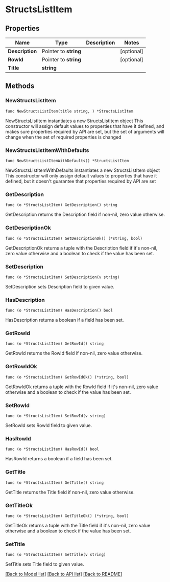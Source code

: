 # StructsListItem

## Properties

Name | Type | Description | Notes
------------ | ------------- | ------------- | -------------
**Description** | Pointer to **string** |  | [optional] 
**RowId** | Pointer to **string** |  | [optional] 
**Title** | **string** |  | 

## Methods

### NewStructsListItem

`func NewStructsListItem(title string, ) *StructsListItem`

NewStructsListItem instantiates a new StructsListItem object
This constructor will assign default values to properties that have it defined,
and makes sure properties required by API are set, but the set of arguments
will change when the set of required properties is changed

### NewStructsListItemWithDefaults

`func NewStructsListItemWithDefaults() *StructsListItem`

NewStructsListItemWithDefaults instantiates a new StructsListItem object
This constructor will only assign default values to properties that have it defined,
but it doesn't guarantee that properties required by API are set

### GetDescription

`func (o *StructsListItem) GetDescription() string`

GetDescription returns the Description field if non-nil, zero value otherwise.

### GetDescriptionOk

`func (o *StructsListItem) GetDescriptionOk() (*string, bool)`

GetDescriptionOk returns a tuple with the Description field if it's non-nil, zero value otherwise
and a boolean to check if the value has been set.

### SetDescription

`func (o *StructsListItem) SetDescription(v string)`

SetDescription sets Description field to given value.

### HasDescription

`func (o *StructsListItem) HasDescription() bool`

HasDescription returns a boolean if a field has been set.

### GetRowId

`func (o *StructsListItem) GetRowId() string`

GetRowId returns the RowId field if non-nil, zero value otherwise.

### GetRowIdOk

`func (o *StructsListItem) GetRowIdOk() (*string, bool)`

GetRowIdOk returns a tuple with the RowId field if it's non-nil, zero value otherwise
and a boolean to check if the value has been set.

### SetRowId

`func (o *StructsListItem) SetRowId(v string)`

SetRowId sets RowId field to given value.

### HasRowId

`func (o *StructsListItem) HasRowId() bool`

HasRowId returns a boolean if a field has been set.

### GetTitle

`func (o *StructsListItem) GetTitle() string`

GetTitle returns the Title field if non-nil, zero value otherwise.

### GetTitleOk

`func (o *StructsListItem) GetTitleOk() (*string, bool)`

GetTitleOk returns a tuple with the Title field if it's non-nil, zero value otherwise
and a boolean to check if the value has been set.

### SetTitle

`func (o *StructsListItem) SetTitle(v string)`

SetTitle sets Title field to given value.



[[Back to Model list]](../README.md#documentation-for-models) [[Back to API list]](../README.md#documentation-for-api-endpoints) [[Back to README]](../README.md)


